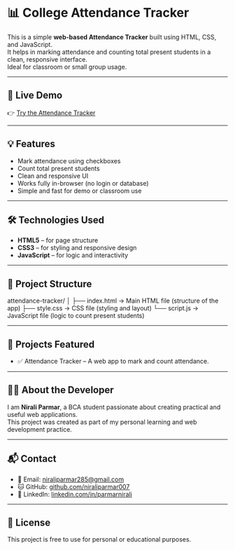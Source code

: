 # 📊 College Attendance Tracker

This is a simple **web-based Attendance Tracker** built using HTML, CSS, and JavaScript.  
It helps in marking attendance and counting total present students in a clean, responsive interface.  
Ideal for classroom or small group usage.

---

## 🔗 Live Demo

👉 [Try the Attendance Tracker](https://niraliparmar007.github.io) 

---

## 💡 Features

- Mark attendance using checkboxes
- Count total present students
- Clean and responsive UI
- Works fully in-browser (no login or database)
- Simple and fast for demo or classroom use

---

## 🛠️ Technologies Used

- **HTML5** – for page structure  
- **CSS3** – for styling and responsive design  
- **JavaScript** – for logic and interactivity  

---

## 📁 Project Structure

attendance-tracker/
│
├── index.html     → Main HTML file (structure of the app)
├── style.css      → CSS file (styling and layout)
└── script.js      → JavaScript file (logic to count present students)

---

## 📌 Projects Featured

- ✅ Attendance Tracker – A web app to mark and count attendance.

---

## 🧑‍💻 About the Developer

I am **Nirali Parmar**, a BCA student passionate about creating practical and useful web applications.  
This project was created as part of my personal learning and web development practice.

---

## 📬 Contact

- 📧 Email: [niraliparmar285@gmail.com](mailto:niraliparmar285@gmail.com)  
- 🐱 GitHub: [github.com/niraliparmar007](https://github.com/niraliparmar007)  
- 🔗 LinkedIn: [linkedin.com/in/parmarnirali](https://linkedin.com/in/parmarnirali)

---

## 📄 License

This project is free to use for personal or educational purposes.
